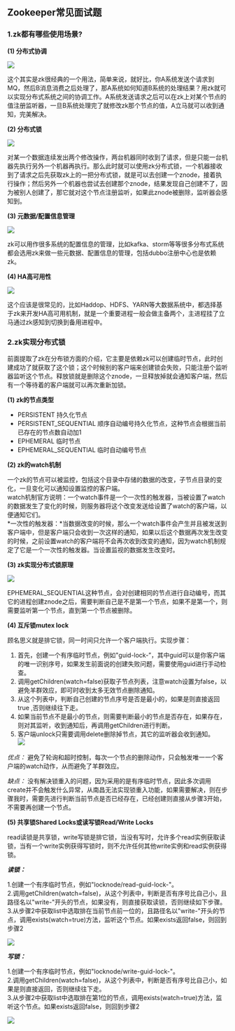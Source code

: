 ## Zookeeper常见面试题

### <a name="1">1.zk都有哪些使用场景?</a>

**<a name="11">(1) 分布式协调</a>**

![](https://github.com/lvCmx/study/blob/master/note/面试题/resource/zk_分布式协调.png)

这个其实是zk很经典的一个用法，简单来说，就好比，你A系统发送个请求到MQ，然后B消息消费之后处理了，那A系统如何知道B系统的处理结果？用zk就可以实现分布式系统之间的协调工作。A系统发送请求之后可以在zk上对某个节点的值注册监听器，一旦B系统处理完了就修改zk那个节点的值，A立马就可以收到通知，完美解决。

**<a name="12">(2) 分布式锁</a>**

![](https://github.com/lvCmx/study/blob/master/note/面试题/resource/zk_分布式锁特征.png)

对某一个数据连续发出两个修改操作，两台机器同时收到了请求，但是只能一台机器先执行另外一个机器再执行。那么此时就可以使用zk分布式锁，一个机器接收到了请求之后先获取zk上的一把分布式锁，就是可以去创建一个znode，接着执行操作；然后另外一个机器也尝试去创建那个znode，结果发现自己创建不了，因为被别人创建了，那它就对这个节点注册监听，如果此znode被删除，监听器会感知到。

**<a name="13">(3) 元数据/配置信息管理</a>**

![](https://github.com/lvCmx/study/blob/master/note/面试题/resource/zk_注册中心.png) 

zk可以用作很多系统的配置信息的管理，比如kafka、storm等等很多分布式系统都会选用zk来做一些元数据、配置信息的管理，包括dubbo注册中心也是依赖zk。

**<a name="14">(4) HA高可用性</a>**

![](https://github.com/lvCmx/study/blob/master/note/面试题/resource/zk_HA高可用.png)

这个应该是很常见的，比如Haddop、HDFS、YARN等大数据系统中，都选择基于zk来开发HA高可用机制，就是一个重要进程一般会做主备两个，主进程挂了立马通过zk感知到切换到备用进程中。

### <a name="2">2.zk实现分布式锁</a>

​	前面提取了zk在分布锁方面的介绍，它主要是依赖zk可以创建临时节点，此时创建成功了就获取了这个锁；这个时候别的客户端来创建锁会失败，只能注册个监听器监听这个节点。释放锁就是删除这个znode，一旦释放掉就会通知客户端，然后有一个等待着的客户端就可以再次重新加锁。

**<a name="21">(1) zk的节点类型</a>**

- PERSISTENT  持久化节点
- PERSISTENT_SEQUENTIAL  顺序自动编号持久化节点，这种节点会根据当前已存在的节点数自动加1
- EPHEMERAL  临时节点
- EPHEMERAL_SEQUENTIAL  临时自动编号节点

**<a name="22">(2) zk的watch机制</a>**

一个zk的节点可以被监控，包括这个目录中存储的数据的改变，子节点目录的变化，一旦变化可以通知设置监控的客户端。  
watch机制官方说明：一个watch事件是一个一次性的触发器，当被设置了watch的数据发生了变化的时候，则服务器将这个改变发送给设置了watch的客户端，以便通知它们。  
*一次性的触发器：*当数据改变的时候，那么一个watch事件会产生并且被发送到客户端中，但是客户端只会收到一次这样的通知，如果以后这个数据再次发生改变的时候，之前设置watch的客户端将不会再次收到改变的通知，因为watch机制规定了它是一个一次性的触发器。当设置监视的数据发生改变时。

**<a name="23">(3) zk实现分布式锁原理</a>**

![](https://github.com/lvCmx/study/blob/master/note/面试题/resource/zk获取锁流程.png)

EPHEMERAL_SEQUENTIAL这种节点，会对创建相同的节点进行自动编号，而其它的进程创建znode之后，需要判断自己是不是第一个节点，如果不是第一个，则需要监听第一个节点，直到第一个节点被删除。

**<a name="24">(4) 互斥锁mutex lock</a>**

顾名思义就是排它锁，同一时间只允许一个客户端执行。实现步骤：

1) 首先，创建一个有序临时节点，例如"guid-lock-”，其中guid可以是你客户端的唯一识别序号，如果发生前面说的创建失败问题，需要使用guid进行手动检查。  
2) 调用getChildren(watch=false)获取子节点列表，注意watch设置为false，以避免羊群效应，即可时收到太多无效节点删除通知。  
3) 从这个列表中，判断自己创建的节点序号是否是最小的，如果是则直接返回true ,否则继续往下走。  
4) 如果当前节点不是最小的节点，则需要判断最小的节点是否存在，如果存在，则对其监听，收到通知后，再调用getChildren进行判断。  
5) 客户端unlock只需要调用delete删除掉节点，其它的监听器会收到通知。  
![](https://github.com/lvCmx/study/blob/master/note/面试题/resource/mutex_zk.png)

*优点：*  避免了轮询和超时控制，每次一个节点的删除动作，只会触发唯一一个客户端的watch动作，从而避免了羊群效应。

*缺点：* 没有解决锁重入的问题，因为采用的是有序临时节点，因此多次调用create并不会触发什么异常，从南昌无法实现锁重入功能，如果需要解决，则在步骤我时，需要先进行判断当前节点是否已经存在，已经创建则直接从步骤3开始，不需要再创建一个节点。

**<a name="25">(5) 共享锁Shared Locks或读写锁Read/Write Locks</a>**

read读锁是共享锁，write写锁是排它锁，当没有写时，允许多个read实例获取读锁，当有一个write实例获得写锁时，则不允许任何其他write实例和read实例获得锁。

***读锁：***

1.创建一个有序临时节点，例如"locknode/read-guid-lock-"。  
2.调用getChildren(watch=false)，从这个列表中，判断是否有序号比自己小，且路径名以"write-"开头的节点，如果没有，则直接获取读锁，否则继续如下步骤。  
3.从步骤2中获取list中选取排在当前节点前一位的，且路径名以"write-"开头的节点，调用exists(watch=true)方法，监听这个节点。如果exists返回false，则回到步骤2 

![](https://github.com/lvCmx/study/blob/master/note/面试题/resource/zk_read.png)

***写锁：***

1.创建一个有序临时节点，例如"locknode/write-guid-lock-"。  
2.调用getChildren(watch=false)，从这个列表中，判断是否有序号比自己小，如果是则直接返回，否则继续往下走。  
3.从步骤2中获取list中选取排在第1位的节点，调用exists(watch=true)方法，监听这个节点。如果exists返回false，则回到步骤2 

![](https://github.com/lvCmx/study/blob/master/note/面试题/resource/write_zk.png)

